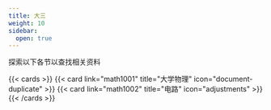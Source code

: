 ```yaml
---
title: 大三
weight: 10
sidebar:
  open: true
---
```


探索以下各节以查找相关资料

<!--more-->

{{< cards >}}
  {{< card link="math1001" title="大学物理" icon="document-duplicate" >}}
  {{< card link="math1002" title="电路" icon="adjustments" >}}
{{< /cards >}}
